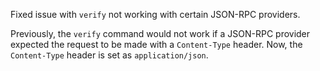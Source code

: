 Fixed issue with `verify` not working with certain JSON-RPC providers.

Previously, the `verify` command would not work if a JSON-RPC provider
expected the request to be made with a `Content-Type` header. Now, the
`Content-Type` header is set as `application/json`.
